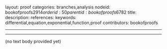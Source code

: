 layout: proof
categories: branches,analysis
nodeid: bookofproofs$2914
orderid: 50
parentid: bookofproofs$6782
title: 
description: 
references: 
keywords: differential,equation,exponential,function,proof
contributors: bookofproofs

---


---
(no text body provided yet)

